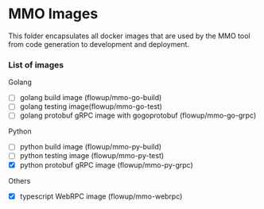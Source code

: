 # MMO Images

This folder encapsulates all docker images that are used by the MMO tool from code generation
to development and deployment.

### List of images

Golang
- [ ] golang build image (flowup/mmo-go-build)
- [ ] golang testing image(flowup/mmo-go-test)
- [ ] golang protobuf gRPC image with gogoprotobuf (flowup/mmo-go-grpc)

Python
- [ ] python build image (flowup/mmo-py-build)
- [ ] python testing image (flowup/mmo-py-test)
- [X] python protobuf gRPC image (flowup/mmo-py-grpc)

Others
- [X] typescript WebRPC image (flowup/mmo-webrpc)